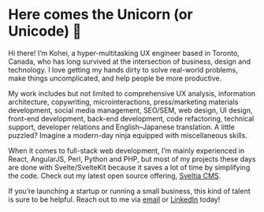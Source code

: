 # Here comes the Unicorn (or Unicode) 🦄

Hi there! I’m Kohei, a hyper-multitasking UX engineer based in Toronto, Canada, who has long survived at the intersection of business, design and technology. I love getting my hands dirty to solve real-world problems, make things uncomplicated, and help people be more productive.

My work includes but not limited to comprehensive UX analysis, information architecture, copywriting, microinteractions, press/marketing materials development, social media management, SEO/SEM, web design, UI design, front-end development, back-end development, code refactoring, technical support, developer relations and English–Japanese translation. A little puzzled? Imagine a modern-day ninja equipped with miscellaneous skills.

When it comes to full-stack web development, I’m mainly experienced in React, AngularJS, Perl, Python and PHP, but most of my projects these days are done with Svelte/SvelteKit because it saves a lot of time by simplifying the code. Check out my latest open source offering, [Sveltia CMS](https://github.com/sveltia/sveltia-cms).

If you’re launching a startup or running a small business, this kind of talent is sure to be helpful. Reach out to me via [email](mailto:kohei@britegrid.io) or [LinkedIn](https://www.linkedin.com/in/koheiyoshino/) today!
